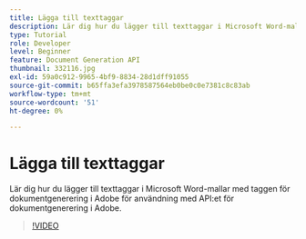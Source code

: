 ```yaml
---
title: Lägga till texttaggar
description: Lär dig hur du lägger till texttaggar i Microsoft Word-mallar med taggen för dokumentgenerering i Adobe för användning med API:et för dokumentgenerering i Adobe
type: Tutorial
role: Developer
level: Beginner
feature: Document Generation API
thumbnail: 332116.jpg
exl-id: 59a0c912-9965-4bf9-8834-28d1dff91055
source-git-commit: b65ffa3efa3978587564eb0be0c0e7381c8c83ab
workflow-type: tm+mt
source-wordcount: '51'
ht-degree: 0%

---
```


# Lägga till texttaggar

Lär dig hur du lägger till texttaggar i Microsoft Word-mallar med taggen för dokumentgenerering i Adobe för användning med API:et för dokumentgenerering i Adobe.

>[!VIDEO](https://video.tv.adobe.com/v/332116?hidetitle=true)
